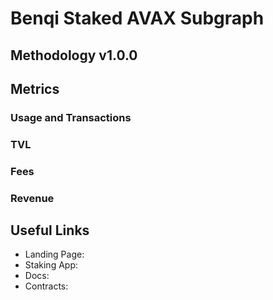 # Benqi Staked AVAX Subgraph

## Methodology v1.0.0

## Metrics

### Usage and Transactions

### TVL

### Fees

### Revenue

## Useful Links

- Landing Page:
- Staking App:
- Docs:
- Contracts:
